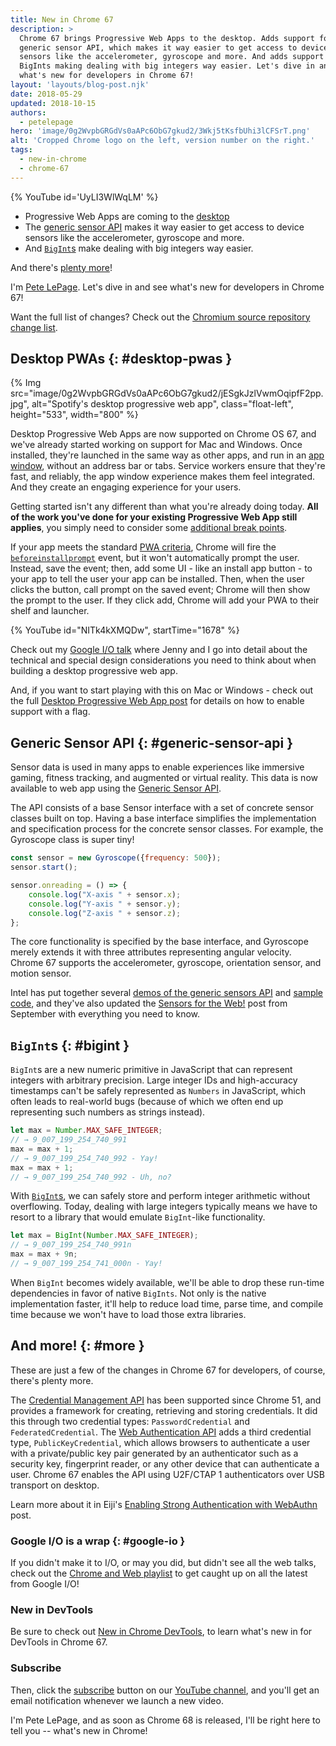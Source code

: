 ```yaml
---
title: New in Chrome 67
description: >
  Chrome 67 brings Progressive Web Apps to the desktop. Adds support for the
  generic sensor API, which makes it way easier to get access to device
  sensors like the accelerometer, gyroscope and more. And adds support for
  BigInts making dealing with big integers way easier. Let's dive in and see
  what's new for developers in Chrome 67!
layout: 'layouts/blog-post.njk'
date: 2018-05-29
updated: 2018-10-15
authors:
  - petelepage
hero: 'image/0g2WvpbGRGdVs0aAPc6ObG7gkud2/3Wkj5tKsfbUhi3lCFSrT.png'
alt: 'Cropped Chrome logo on the left, version number on the right.'
tags:
  - new-in-chrome
  - chrome-67
---
```


{% YouTube id='UyLI3WlWqLM' %}

* Progressive Web Apps are coming to the [desktop](#desktop-pwas)
* The [generic sensor API](#generic-sensor-api) makes it way easier to get
  access to device sensors like the accelerometer, gyroscope and more.
* And [`BigInt`s](#bigint) make dealing with big integers way easier.

And there's [plenty more](#more)!

I'm [Pete LePage](https://petelepage.com/). Let's dive in and see what's new for developers in Chrome 67!

Want the full list of changes? Check out the
[Chromium source repository change list](https://chromium.googlesource.com/chromium/src/+log/66.0.3359.116..67.0.3396.62).

## Desktop PWAs {: #desktop-pwas }

{% Img src="image/0g2WvpbGRGdVs0aAPc6ObG7gkud2/jESgkJzlVwmOqipfF2pp.jpg", alt="Spotify's desktop progressive web app", class="float-left", height="533", width="800" %}

Desktop Progressive Web Apps are now supported on Chrome OS 67, and we've
already started working on support for Mac and Windows. Once installed,
they're launched in the same way as other apps, and run in an
[app window](https://developers.google.com/web/progressive-web-apps/desktop#app-window),
without an address bar or tabs. Service workers ensure that they're fast, and
reliably, the app window experience makes them feel integrated. And they create
an engaging experience for your users.

Getting started isn't any different than what you're already doing today.
**All of the work you've done for your existing Progressive Web App still
applies**, you simply need to consider some
[additional break points](https://developers.google.com/web/progressive-web-apps/desktop#responsive-design).

If your app meets the standard
[PWA criteria](https://developers.google.com/web/fundamentals/app-install-banners/#criteria), Chrome will
fire the [`beforeinstallprompt`](https://developers.google.com/web/fundamentals/app-install-banners/#trigger)
event, but it won't automatically prompt the user. Instead, save the event;
then, add some UI - like an install app button - to your app to tell the user
your app can be installed. Then, when the user clicks the button, call prompt
on the saved event; Chrome will then show the prompt to the user. If they
click add, Chrome will add your PWA to their shelf and launcher.

{% YouTube id="NITk4kXMQDw", startTime="1678" %}

Check out my [Google I/O talk](https://youtu.be/NITk4kXMQDw?t=1678) where
Jenny and I go into detail about the technical and special design
considerations you need to think about when building a desktop progressive
web app.

And, if you want to start playing with this on Mac or Windows - check out
the full [Desktop Progressive Web App post](https://developers.google.com/web/progressive-web-apps/desktop) for
details on how to enable support with a flag.

## Generic Sensor API {: #generic-sensor-api }

Sensor data is used in many apps to enable experiences like immersive gaming,
fitness tracking, and augmented or virtual reality. This data is now
available to web app using the
[Generic Sensor API](https://www.w3.org/TR/generic-sensor/).

The API consists of a base Sensor interface with a set of concrete sensor
classes built on top. Having a base interface simplifies the implementation
and specification process for the concrete sensor classes. For example,
the Gyroscope class is super tiny!

```javascript
const sensor = new Gyroscope({frequency: 500});
sensor.start();

sensor.onreading = () => {
    console.log("X-axis " + sensor.x);
    console.log("Y-axis " + sensor.y);
    console.log("Z-axis " + sensor.z);
};
```

The core functionality is specified by the base interface, and Gyroscope
merely extends it with three attributes representing angular velocity. Chrome
67 supports the accelerometer, gyroscope, orientation sensor, and motion
sensor.

Intel has put together several
[demos of the generic sensors API](https://intel.github.io/generic-sensor-demos/)
and [sample code](https://github.com/intel/generic-sensor-demos), and they've
also updated the [Sensors for the Web!](https://developers.google.com/web/updates/2017/09/sensors-for-the-web)
post from September with everything you need to know.

## `BigInt`s {: #bigint }

`BigInt`s are a new numeric primitive in JavaScript that can represent integers
with arbitrary precision. Large integer IDs and high-accuracy timestamps
can't be safely represented as `Numbers` in JavaScript, which often leads
to real-world bugs (because of which we often end up representing such
numbers as strings instead).

```javascript
let max = Number.MAX_SAFE_INTEGER;
// → 9_007_199_254_740_991
max = max + 1;
// → 9_007_199_254_740_992 - Yay!
max = max + 1;
// → 9_007_199_254_740_992 - Uh, no?
```

With [`BigInt`s](https://developers.google.com/web/updates/2018/05/bigint),
we can safely store and perform integer arithmetic without overflowing. Today,
dealing with large integers typically means we have to resort to a library
that would emulate `BigInt`-like functionality.

```javascript
let max = BigInt(Number.MAX_SAFE_INTEGER);
// → 9_007_199_254_740_991n
max = max + 9n;
// → 9_007_199_254_741_000n - Yay!
```

When `BigInt` becomes widely available, we'll be able to drop these run-time
dependencies in favor of native `BigInts`. Not only is the native implementation
faster, it'll help to reduce load time, parse time, and compile time because
we won't have to load those extra libraries.

## And more! {: #more }

These are just a few of the changes in Chrome 67 for developers, of course,
there's plenty more.

The
[Credential Management API](https://developer.mozilla.org/docs/Web/API/Credential_Management_API)
has been supported since Chrome 51, and provides a framework for creating,
retrieving and storing credentials. It did this through two credential
types: `PasswordCredential` and `FederatedCredential`. The
[Web Authentication API](https://w3c.github.io/webauthn/) adds a third
credential type, `PublicKeyCredential`, which allows browsers to authenticate
a user with a private/public key pair generated by an authenticator such as
a security key, fingerprint reader, or any other device that can authenticate
a user. Chrome 67 enables the API using U2F/CTAP 1 authenticators over USB
transport on desktop.

Learn more about it in Eiji's
[Enabling Strong Authentication with WebAuthn](https://developers.google.com/web/updates/2018/05/webauthn)
post.

### Google I/O is a wrap {: #google-io }

If you didn't make it to I/O, or may you did, but didn't see all the web
talks, check out the
[Chrome and Web playlist](https://www.youtube.com/playlist?list=PLNYkxOF6rcIC4NQeXpdAy0RbOACI66Hvf)
to get caught up on all the latest from Google I/O!

### New in DevTools

Be sure to check out [New in Chrome DevTools](/blog/new-in-devtools-67), to
learn what's new in for DevTools in Chrome 67.

### Subscribe

Then, click the [subscribe](https://goo.gl/6FP1a5) button on our
[YouTube channel](https://www.youtube.com/user/ChromeDevelopers/), and
you'll get an email notification whenever we launch a new video.

I'm Pete LePage, and as soon as Chrome 68 is released, I'll be right
here to tell you -- what's new in Chrome!
